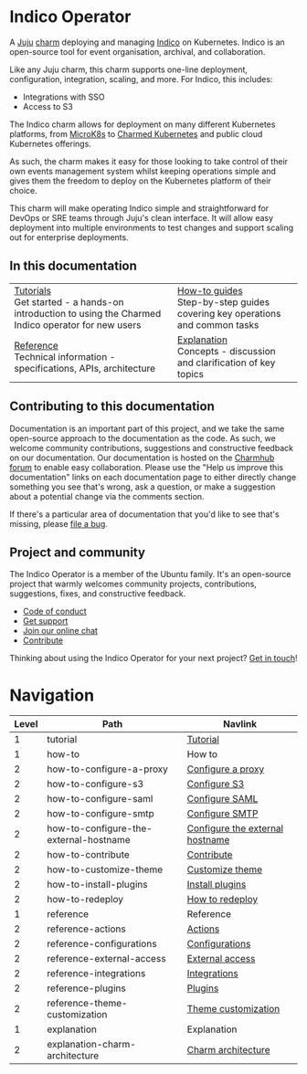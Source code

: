 # Indico Operator

A [Juju](https://juju.is/) [charm](https://juju.is/docs/olm/charmed-operators) deploying and managing [Indico](https://getindico.io/) on Kubernetes. Indico is an open-source tool for event organisation, archival, and collaboration.

Like any Juju charm, this charm supports one-line deployment, configuration, integration, scaling, and more. For Indico, this includes:
- Integrations with SSO
- Access to S3

The Indico charm allows for deployment on many different Kubernetes platforms, from [MicroK8s](https://microk8s.io) to [Charmed Kubernetes](https://ubuntu.com/kubernetes) and public cloud Kubernetes offerings.

As such, the charm makes it easy for those looking to take control of their own events management system whilst keeping operations simple and gives them the freedom to deploy on the Kubernetes platform of their choice.

This charm will make operating Indico simple and straightforward for DevOps or SRE teams through Juju's clean interface. It will allow easy deployment into multiple environments to test changes and support scaling out for enterprise deployments.

## In this documentation

| | |
|--|--|
|  [Tutorials](https://charmhub.io/indico/docs/tutorial)</br>  Get started - a hands-on introduction to using the Charmed Indico operator for new users </br> |  [How-to guides](https://charmhub.io/indico/docs/how-to-configure-a-proxy) </br> Step-by-step guides covering key operations and common tasks |
| [Reference](https://charmhub.io/indico/docs/reference-actions) </br> Technical information - specifications, APIs, architecture | [Explanation](https://charmhub.io/indico/docs/explanation-charm-architecture) </br> Concepts - discussion and clarification of key topics  |

## Contributing to this documentation

Documentation is an important part of this project, and we take the same open-source approach to the documentation as the code. As such, we welcome community contributions, suggestions and constructive feedback on our documentation. Our documentation is hosted on the [Charmhub forum](https://discourse.charmhub.io/t/indico-documentation-overview/7571) to enable easy collaboration. Please use the "Help us improve this documentation" links on each documentation page to either directly change something you see that's wrong, ask a question, or make a suggestion about a potential change via the comments section.

If there's a particular area of documentation that you'd like to see that's missing, please [file a bug](https://github.com/canonical/indico-operator/issues).

## Project and community

The Indico Operator is a member of the Ubuntu family. It's an open-source project that warmly welcomes community projects, contributions, suggestions, fixes, and constructive feedback.

- [Code of conduct](https://ubuntu.com/community/code-of-conduct)
- [Get support](https://discourse.charmhub.io/)
- [Join our online chat](https://matrix.to/#/#charmhub-charmdev:ubuntu.com)
- [Contribute](Contribute)

Thinking about using the Indico Operator for your next project? [Get in touch](https://matrix.to/#/#charmhub-charmdev:ubuntu.com)!

# Navigation

| Level | Path | Navlink |
| --- | --- | --- |
| 1 | tutorial | [Tutorial](https://discourse.charmhub.io/t/indico-docs-quick-guide/8676) |
| 1 | how-to | How to |
| 2 | how-to-configure-a-proxy | [Configure a proxy](https://discourse.charmhub.io/t/indico-docs-how-to-configure-a-proxy/8678) |
| 2 | how-to-configure-s3 | [Configure S3](https://discourse.charmhub.io/t/indico-docs-how-to-configure-s3/8680) |
| 2 | how-to-configure-saml | [Configure SAML](https://discourse.charmhub.io/t/indico-docs-how-to-configure-saml/8664) |
| 2 | how-to-configure-smtp | [Configure SMTP](https://discourse.charmhub.io/t/indico-docs-how-to-configure-smtp/8666) |
| 2 | how-to-configure-the-external-hostname | [Configure the external hostname](https://discourse.charmhub.io/t/indico-docs-how-to-configure-the-external-hostname/8660) |
| 2 | how-to-contribute | [Contribute](https://discourse.charmhub.io/t/indico-docs-how-to-contribute/7561) |
| 2 | how-to-customize-theme | [Customize theme](https://discourse.charmhub.io/t/indico-docs-how-to-customize-theme/8682) |
| 2 | how-to-install-plugins | [Install plugins](https://discourse.charmhub.io/t/indico-docs-how-to-install-plugins/8662) |
| 2 | how-to-redeploy | [How to redeploy](https://discourse.charmhub.io/t/indico-docs-how-to-redeploy-indico/15928) |
| 1 | reference | Reference |
| 2 | reference-actions | [Actions](https://discourse.charmhub.io/t/indico-docs-actions/8668) |
| 2 | reference-configurations | [Configurations](https://discourse.charmhub.io/t/indico-docs-configurations/8670) |
| 2 | reference-external-access | [External access](https://discourse.charmhub.io/t/indico-docs-external-access/15929) |
| 2 | reference-integrations | [Integrations](https://discourse.charmhub.io/t/indico-docs-integrations/8672) |
| 2 | reference-plugins | [Plugins](https://discourse.charmhub.io/t/indico-docs-plugins/7567) |
| 2 | reference-theme-customization | [Theme customization](https://discourse.charmhub.io/t/indico-docs-theme-customization/8674) |
| 1 | explanation | Explanation |
| 2 | explanation-charm-architecture | [Charm architecture](https://discourse.charmhub.io/t/indico-docs-charm-architecture/7559) |
